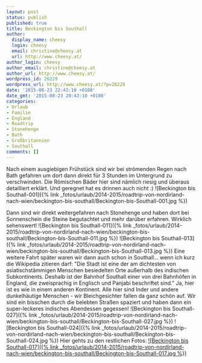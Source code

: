 ```yaml
---
layout: post
status: publish
published: true
title: Beckington bis Southall
author:
  display_name: cheesy
  login: cheesy
  email: christine@cheesy.at
  url: http://www.cheesy.at/
author_login: cheesy
author_email: christine@cheesy.at
author_url: http://www.cheesy.at/
wordpress_id: 26229
wordpress_url: http://www.cheesy.at/?p=26229
date: '2015-08-23 22:43:10 +0100'
date_gmt: '2015-08-23 20:43:10 +0100'
categories:
- Urlaub
- Familie
- England
- Roadtrip
- Stonehenge
- Bath
- Großbritannien
- Southall
comments: []
---
```

Nach einem ausgiebigen Frühstück sind wir bei strömenden Regen nach Bath gefahren um dort dann direkt für 3 Stunden im Untergrund zu verschwinden. Die Römischen Bäder hier sind nämlich riesig und überaus detailliert erklärt. Und geregnet hat es drinnen auch nicht :)
![Beckington bis Southall-001]({% link _fotos/urlaub/2014-2015/roadtrip-von-nordirland-nach-wien/beckington-bis-southall/Beckington-bis-Southall-001.jpg %})
<!--more-->
Dann sind wir direkt weitergefahren nach Stonehenge und haben dort bei Sonnenschein die Steine begutachtet und mehr darüber erfahren. Wirklich sehenswert!
![Beckington bis Southall-011]({% link _fotos/urlaub/2014-2015/roadtrip-von-nordirland-nach-wien/beckington-bis-southall/Beckington-bis-Southall-011.jpg %})
 ![Beckington bis Southall-013]({% link _fotos/urlaub/2014-2015/roadtrip-von-nordirland-nach-wien/beckington-bis-southall/Beckington-bis-Southall-013.jpg %})
Eine weitere Fahrt später waren wir dann auch schon in Southall... wenn ich kurz die Wikipedia zitieren darf: "Die Stadt ist eine der am dichtesten von asiatischstämmigen Menschen besiedelten Orte außerhalb des indischen Subkontinents. Deshalb ist der Bahnhof Southall einer von drei Bahnhöfen in England, die zweisprachig in Englisch und Panjabi beschriftet sind."
Ja, hier ist es wie in einem anderen Kontinent. Alle hier sind Inder und andere dunkelhäutige Menschen - wir Bleichgesichter fallen da ganz schön auf. Wir sind ein bisschen durch die belebten Straßen spaziert und haben dann ein super-leckeres indisches Abendessen gegessen!
![Beckington bis Southall-027]({% link _fotos/urlaub/2014-2015/roadtrip-von-nordirland-nach-wien/beckington-bis-southall/Beckington-bis-Southall-027.jpg %})
 ![Beckington bis Southall-024]({% link _fotos/urlaub/2014-2015/roadtrip-von-nordirland-nach-wien/beckington-bis-southall/Beckington-bis-Southall-024.jpg %})
Hier gehts zu den restlichen Fotos:
[![Beckington bis Southall-017]({% link _fotos/urlaub/2014-2015/roadtrip-von-nordirland-nach-wien/beckington-bis-southall/Beckington-bis-Southall-017.jpg %})](http://www.cheesy.at/fotos/urlaub/roadtrip-von-nordirland-nach-wien/beckington-bis-southall/)
